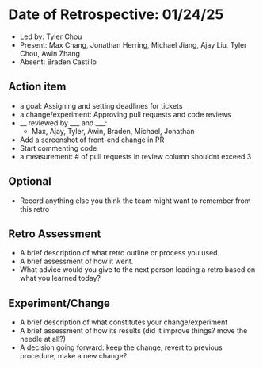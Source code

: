 # Date of Retrospective: 01/24/25

* Led by: Tyler Chou
* Present: Max Chang, Jonathan Herring, Michael Jiang, Ajay Liu, Tyler Chou, Awin Zhang
* Absent: Braden Castillo

## Action item

* a goal: Assigning and setting deadlines for tickets
* a change/experiment: Approving pull requests and code reviews
* __ reviewed by ___ and ___:
    * Max, Ajay, Tyler, Awin, Braden, Michael, Jonathan
* Add a screenshot of front-end change in PR
* Start commenting code
* a measurement: # of pull requests in review column shouldnt exceed 3

## Optional

* Record anything else you think the team might want to remember from this retro

## Retro Assessment

* A brief description of what retro outline or process you used.
* A brief assessment of how it went.
* What advice would you give to the next person leading a retro based on what you learned today?

## Experiment/Change

* A brief description of what constitutes your change/experiment
* A brief assessment of how its results (did it improve things? move the needle at all?)
* A decision going forward: keep the change, revert to previous procedure, make a new change? 

